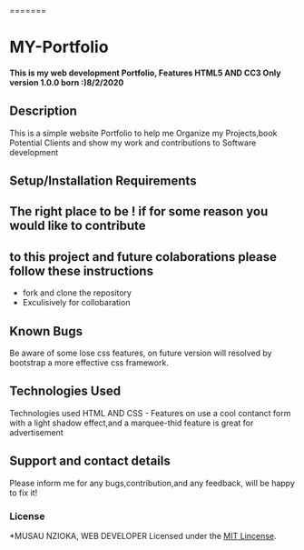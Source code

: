 
 
=======
 # MY-Portfolio
#### This is my web development Portfolio, Features HTML5 AND CC3 Only  version 1.0.0 born :)8/2/2020
#### 
## Description
This is a simple website Portfolio to help me Organize my Projects,book Potential Clients and show my work and contributions to Software development
## Setup/Installation Requirements
## The right place to be ! if for some reason you would like to contribute 
## to  this project and future colaborations please follow these instructions
* fork and clone the repository
* Exculisively for collobaration 

## Known Bugs
Be aware of some lose css features, on future version will resolved by bootstrap a more effective css framework.
## Technologies Used
Technologies used HTML AND CSS - Features on use a cool contanct form with a light shadow effect,and a marquee-thid feature is great for advertisement
## Support and contact details
Please inform me for any bugs,contribution,and any feedback, will be happy to fix it!
### License
*MUSAU NZIOKA, WEB DEVELOPER
Licensed under the [MIT Lincense](LICENSE).
>
